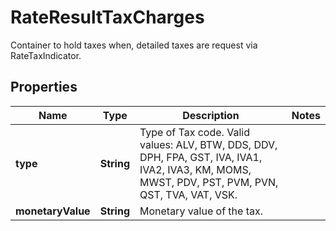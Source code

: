 

# RateResultTaxCharges

Container to hold taxes when, detailed taxes are request via RateTaxIndicator.

## Properties

| Name | Type | Description | Notes |
|------------ | ------------- | ------------- | -------------|
|**type** | **String** | Type of Tax code.  Valid values: ALV, BTW, DDS, DDV, DPH, FPA, GST, IVA, IVA1, IVA2, IVA3, KM, MOMS, MWST, PDV, PST, PVM, PVN, QST, TVA, VAT, VSK. |  |
|**monetaryValue** | **String** | Monetary value of the tax. |  |



